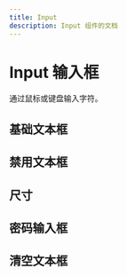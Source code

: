 ```yaml
---
title: Input
description: Input 组件的文档
---
```


# Input 输入框

通过鼠标或键盘输入字符。

## 基础文本框

<preview path="../demo/Input/Basic-Input.vue" title="基础文本框"></preview>

## 禁用文本框

<preview path="../demo/Input/Disabled-Input.vue" title="禁用文本框"></preview>

## 尺寸

<preview path="../demo/Input/Sizing-Input.vue" title="尺寸" description="使用 size 属性改变输入框大小。除了默认大小外，还有 large 和 small。"></preview>

## 密码输入框

<preview path="../demo/Input/Password-Input.vue" title="密码" description="使用 show-password 属性即可得到一个可切换显示隐藏的密码框"></preview>

## 清空文本框

<preview path="../demo/Input/Clearable-Input.vue" title="清空文本框" description="使用 clearable 属性即可得到一个可一键清空的文本框"></preview>
